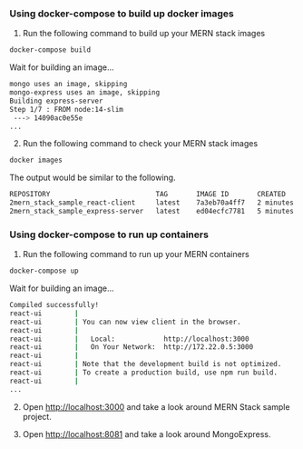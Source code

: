 ### Using docker-compose to build up docker images

1. Run the following command to build up your MERN stack images

```bash
docker-compose build
```

Wait for building an image...

```bash
mongo uses an image, skipping
mongo-express uses an image, skipping
Building express-server
Step 1/7 : FROM node:14-slim
 ---> 14090ac0e55e
...
```

2. Run the following command to check your MERN stack images

```bash
docker images
```
The output would be similar to the following.
```bash
REPOSITORY                          TAG       IMAGE ID       CREATED         SIZE
2mern_stack_sample_react-client     latest    7a3eb70a4ff7   2 minutes ago   487MB
2mern_stack_sample_express-server   latest    ed04ecfc7781   5 minutes ago   206MB
```

### Using docker-compose to run up containers

1. Run the following command to run up your MERN containers

```bash
docker-compose up
```

Wait for building an image...

```bash
Compiled successfully!
react-ui        | 
react-ui        | You can now view client in the browser.
react-ui        | 
react-ui        |   Local:            http://localhost:3000
react-ui        |   On Your Network:  http://172.22.0.5:3000
react-ui        | 
react-ui        | Note that the development build is not optimized.
react-ui        | To create a production build, use npm run build.
react-ui        | 
...
```

2. Open [http://localhost:3000](http://localhost:3000) and take a look around MERN Stack sample project.

3. Open [http://localhost:8081](http://localhost:8081) and take a look around MongoExpress.